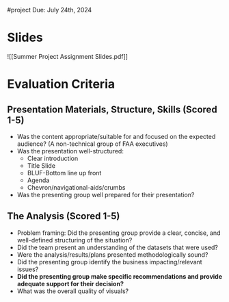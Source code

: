#project 
Due: July 24th, 2024

# Slides
![[Summer Project Assignment Slides.pdf]]
# Evaluation Criteria
## Presentation Materials, Structure, Skills (Scored 1-5)
- Was the content appropriate/suitable for and focused on the expected audience? (A non-technical group of FAA executives)
- Was the presentation well-structured:
	- Clear introduction
	- Title Slide
	- BLUF-Bottom line up front
	- Agenda
	- Chevron/navigational-aids/crumbs
- Was the presenting group well prepared for their presentation?
## The Analysis (Scored 1-5)
- Problem framing: Did the presenting group provide a clear, concise, and well-defined structuring of the situation?
- Did the team present an understanding of the datasets that were used?
- Were the analysis/results/plans presented methodologically sound?
- Did the presenting group identify the business impacting/relevant issues?
- **Did the presenting group make specific recommendations and provide adequate support for their decision?**
- What was the overall quality of visuals?

